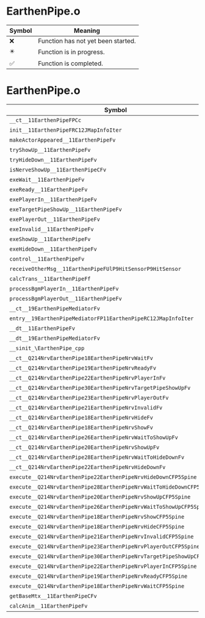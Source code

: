 # EarthenPipe.o
| Symbol | Meaning 
| ------------- | ------------- 
| :x: | Function has not yet been started. 
| :eight_pointed_black_star: | Function is in progress. 
| :white_check_mark: | Function is completed. 


# EarthenPipe.o
| Symbol | Decompiled? |
| ------------- | ------------- |
| `__ct__11EarthenPipeFPCc` | :x: |
| `init__11EarthenPipeFRC12JMapInfoIter` | :x: |
| `makeActorAppeared__11EarthenPipeFv` | :x: |
| `tryShowUp__11EarthenPipeFv` | :x: |
| `tryHideDown__11EarthenPipeFv` | :x: |
| `isNerveShowUp__11EarthenPipeCFv` | :x: |
| `exeWait__11EarthenPipeFv` | :x: |
| `exeReady__11EarthenPipeFv` | :x: |
| `exePlayerIn__11EarthenPipeFv` | :x: |
| `exeTargetPipeShowUp__11EarthenPipeFv` | :x: |
| `exePlayerOut__11EarthenPipeFv` | :x: |
| `exeInvalid__11EarthenPipeFv` | :x: |
| `exeShowUp__11EarthenPipeFv` | :x: |
| `exeHideDown__11EarthenPipeFv` | :x: |
| `control__11EarthenPipeFv` | :x: |
| `receiveOtherMsg__11EarthenPipeFUlP9HitSensorP9HitSensor` | :x: |
| `calcTrans__11EarthenPipeFf` | :x: |
| `processBgmPlayerIn__11EarthenPipeFv` | :x: |
| `processBgmPlayerOut__11EarthenPipeFv` | :x: |
| `__ct__19EarthenPipeMediatorFv` | :x: |
| `entry__19EarthenPipeMediatorFP11EarthenPipeRC12JMapInfoIter` | :x: |
| `__dt__11EarthenPipeFv` | :x: |
| `__dt__19EarthenPipeMediatorFv` | :x: |
| `__sinit_\EarthenPipe_cpp` | :x: |
| `__ct__Q214NrvEarthenPipe18EarthenPipeNrvWaitFv` | :x: |
| `__ct__Q214NrvEarthenPipe19EarthenPipeNrvReadyFv` | :x: |
| `__ct__Q214NrvEarthenPipe22EarthenPipeNrvPlayerInFv` | :x: |
| `__ct__Q214NrvEarthenPipe30EarthenPipeNrvTargetPipeShowUpFv` | :x: |
| `__ct__Q214NrvEarthenPipe23EarthenPipeNrvPlayerOutFv` | :x: |
| `__ct__Q214NrvEarthenPipe21EarthenPipeNrvInvalidFv` | :x: |
| `__ct__Q214NrvEarthenPipe18EarthenPipeNrvHideFv` | :x: |
| `__ct__Q214NrvEarthenPipe18EarthenPipeNrvShowFv` | :x: |
| `__ct__Q214NrvEarthenPipe26EarthenPipeNrvWaitToShowUpFv` | :x: |
| `__ct__Q214NrvEarthenPipe20EarthenPipeNrvShowUpFv` | :x: |
| `__ct__Q214NrvEarthenPipe28EarthenPipeNrvWaitToHideDownFv` | :x: |
| `__ct__Q214NrvEarthenPipe22EarthenPipeNrvHideDownFv` | :x: |
| `execute__Q214NrvEarthenPipe22EarthenPipeNrvHideDownCFP5Spine` | :x: |
| `execute__Q214NrvEarthenPipe28EarthenPipeNrvWaitToHideDownCFP5Spine` | :x: |
| `execute__Q214NrvEarthenPipe20EarthenPipeNrvShowUpCFP5Spine` | :x: |
| `execute__Q214NrvEarthenPipe26EarthenPipeNrvWaitToShowUpCFP5Spine` | :x: |
| `execute__Q214NrvEarthenPipe18EarthenPipeNrvShowCFP5Spine` | :x: |
| `execute__Q214NrvEarthenPipe18EarthenPipeNrvHideCFP5Spine` | :x: |
| `execute__Q214NrvEarthenPipe21EarthenPipeNrvInvalidCFP5Spine` | :x: |
| `execute__Q214NrvEarthenPipe23EarthenPipeNrvPlayerOutCFP5Spine` | :x: |
| `execute__Q214NrvEarthenPipe30EarthenPipeNrvTargetPipeShowUpCFP5Spine` | :x: |
| `execute__Q214NrvEarthenPipe22EarthenPipeNrvPlayerInCFP5Spine` | :x: |
| `execute__Q214NrvEarthenPipe19EarthenPipeNrvReadyCFP5Spine` | :x: |
| `execute__Q214NrvEarthenPipe18EarthenPipeNrvWaitCFP5Spine` | :x: |
| `getBaseMtx__11EarthenPipeCFv` | :x: |
| `calcAnim__11EarthenPipeFv` | :x: |
